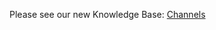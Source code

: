 Please see our new Knowledge Base: [Channels](https://support.emby.media/support/solutions/articles/44001159414-channels)
